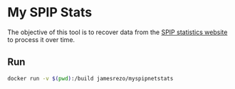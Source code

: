 # My SPIP Stats

The objective of this tool is to recover data from the [SPIP statistics website](https://stats.spip.net/) to process it over time.

## Run

```bash
docker run -v $(pwd):/build jamesrezo/myspipnetstats
```
